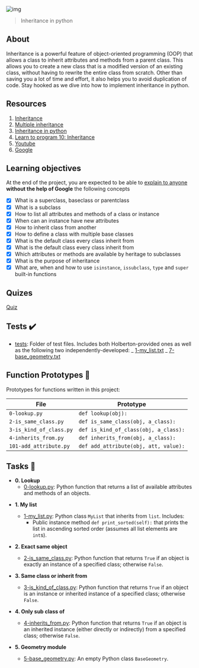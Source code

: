 ![img](https://assets.imaginablefutures.com/media/images/ALX_Logo.max-200x150.png)

> Inheritance in python

## About

Inheritance is a powerful feature of object-oriented programming (OOP) that allows a class to inherit attributes and methods from a parent class. This allows you to create a new class that is a modified version of an existing class, without having to rewrite the entire class from scratch. Other than saving you a lot of time and effort, it also helps you to avoid duplication of code. Stay hooked as we dive into how to implement inheritance in python.

## Resources

1. [Inheritance](https://docs.python.org/3/tutorial/classes.html#inheritance)
2. [Multiple inheritance](https://docs.python.org/3/tutorial/classes.html#multiple-inheritance)
3. [Inheritance in python](https://www.geeksforgeeks.org/inheritance-in-python/)
4. [Learn to program 10: Inheritance](https://www.youtube.com/watch?v=d8kCdLCi6Lk)
5. [Youtube](https://www.youtube.com/results?search_query=Inheritance+in+python)
6. [Google](https://www.google.com/search?q=Inheritance+python)

## Learning objectives

At the end of the project, you are expected to be able to [explain to anyone](https://fs.blog/feynman-learning-technique/) **without the help of Google** the following concepts

- [x] What is a superclass, baseclass or parentclass
- [x] What is a subclass
- [x] How to list all attributes and methods of a class or instance
- [x] When can an instance have new attributes
- [x] How to inherit class from another
- [x] How to define a class with multiple base classes
- [x] What is the default class every class inherit from
- [x] What is the default class every class inherit from
- [x] Which attributes or methods are available by heritage to subclasses
- [x] What is the purpose of inheritance
- [x] What are, when and how to use `isinstance`, `issubclass`, `type` and `super` built-in functions

## Quizes

[Quiz](./quiz.md)

## Tests :heavy_check_mark:

- [tests](./tests): Folder of test files. Includes both Holberton-provided ones
  as well as the following two independently-developed:
  _ [1-my_list.txt](./1-my_list.txt)
  _ [7-base_geometry.txt](./7-base_geometry.txt)

## Function Prototypes :floppy_disk:

Prototypes for functions written in this project:

| File                    | Prototype                             |
| ----------------------- | ------------------------------------- |
| `0-lookup.py`           | `def lookup(obj):`                    |
| `2-is_same_class.py`    | `def is_same_class(obj, a_class):`    |
| `3-is_kind_of_class.py` | `def is_kind_of_class(obj, a_class):` |
| `4-inherits_from.py`    | `def inherits_from(obj, a_class):`    |
| `101-add_attribute.py`  | `def add_attribute(obj, att, value):` |

## Tasks :page_with_curl:

- **0. Lookup**
  - [0-lookup.py](./0-lookup.py): Python function that returns a list of available attributes
    and methods of an objects.

* **1. My list**

  - [1-my_list.py](./1-my_list.py): Python class `MyList` that inherits from `list`. Includes:
    - Public instance method `def print_sorted(self):` that prints the list in
      ascending sorted order (assumes all list elements are `int`s).

* **2. Exact same object**

  - [2-is_same_class.py](./2-is_same_class.py): Python function that returns `True` if an object is
    exactly an instance of a specified class; otherwise `False`.

* **3. Same class or inherit from**

  - [3-is_kind_of_class.py](./3-is_kind_of_class.py): Python function that returns `True` if an object is
    an instance or inherited instance of a specified class; otherwise `False`.

* **4. Only sub class of**

  - [4-inherits_from.py](./4-inherits_from.py): Python function that returns `True` if an object is
    an inherited instance (either directly or indirectly) from a specified class;
    otherwise `False`.

* **5. Geometry module**
  - [5-base_geometry.py](./5-base_geometry.py): An empty Python class `BaseGeometry`.
